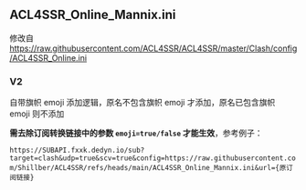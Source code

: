 ## ACL4SSR_Online_Mannix.ini

修改自 https://raw.githubusercontent.com/ACL4SSR/ACL4SSR/master/Clash/config/ACL4SSR_Online.ini

### V2

自带旗帜 emoji 添加逻辑，原名不包含旗帜 emoji 才添加，原名已包含旗帜 emoji 则不添加

**需去除订阅转换链接中的参数 `emoji=true/false` 才能生效**，参考例子：

`https://SUBAPI.fxxk.dedyn.io/sub?target=clash&udp=true&scv=true&config=https://raw.githubusercontent.com/Shillber/ACL4SSR/refs/heads/main/ACL4SSR_Online_Mannix.ini&url={原订阅链接}`


